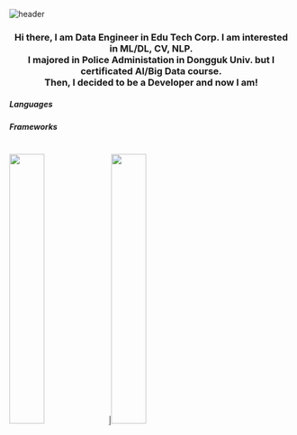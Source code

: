 ![header](https://capsule-render.vercel.app/api?type=waving&color=_hexcode&theme=github_dark_dimmed&height=120&animation=fadeIn&section=footer&text=Pythonzzgr&fontAlign=70)
### <center>Hi there, I am Data Engineer in Edu Tech Corp. I am interested in ML/DL, CV, NLP.<br>I majored in Police Administation in Dongguk Univ. but I certificated AI/Big Data course.<br>Then, I decided to be a Developer and now I am!</center>

##### Languages

##### Frameworks

<br>
<a href="s">
  <img src="https://github-readme-stats.vercel.app/api?username=pythonzzgr&theme=github_dark_dimmed&show_icons=true" width="35%" />|<img src="https://github-readme-stats.vercel.app/api/top-langs/?username=pythonzzgr&layout=compact&theme=github_dark_dimmed" width="35%"/>
</a>

